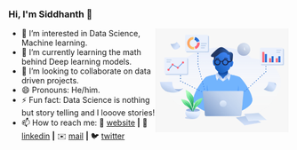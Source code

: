 ### Hi, I'm Siddhanth 👋
<img align='right' src="https://github.com/SiddhanthNB/DataScience-Portfolio/raw/master/Assests/Images/419-4198380-png-transparent-png.png" width="240">


<!--
**SiddhanthNB/SiddhanthNB** is a ✨ _special_ ✨ repository because its `README.md` (this file) appears on your GitHub profile.
-->

- 🔭 I’m interested in Data Science, Machine learning.
- 🌱 I’m currently learning the math behind Deep learning models.
- 👯 I’m looking to collaborate on data driven projects.
- 😄 Pronouns: He/him.
- ⚡ Fun fact: Data Science is nothing but story telling and I looove stories!
- 📫 How to reach me: 
🏡 [website][website] **|** 
👔 [linkedin][linkedin] **|** 
✉️ [mail][mail] **|**
🐦 [twitter][twitter]



[website]: https://siddhanthnb.github.io/DataScience-Portfolio/
[twitter]: https://twitter.com/SiddhanthNB
[linkedin]: https://www.linkedin.com/in/siddhanth-nagendra-bhimakari/
[mail]: mailto:siddhanth.n.b@gmail.com
